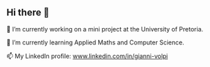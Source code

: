 ## Hi there 👋

🔭 I’m currently working on a mini project at the University of Pretoria.

🌱 I’m currently learning Applied Maths and Computer Science.

📫 My LinkedIn profile: www.linkedin.com/in/gianni-volpi
<!--
**general-patches/general-patches** is a ✨ _special_ ✨ repository because its `README.md` (this file) appears on your GitHub profile.

Here are some ideas to get you started:

- 🔭 I’m currently working on ...
- 🌱 I’m currently learning ...
- 👯 I’m looking to collaborate on ...
- 🤔 I’m looking for help with ...
- 💬 Ask me about ...
- 📫 How to reach me: ...
- 😄 Pronouns: ...
- ⚡ Fun fact: ...
-->
